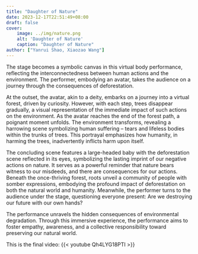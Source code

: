 ```yaml
---
title: "Daughter of Nature"
date: 2023-12-17T22:51:49+08:00
draft: false
cover:
    image: ../img/nature.png
    alt: 'Daughter of Nature'
    caption: "Daughter of Nature"
author: ["Yanrui Shao, Xiaozao Wang"]
---
```


The stage becomes a symbolic canvas in this virtual body performance, reflecting the interconnectedness between human actions and the environment. The performer, embodying an avatar, takes the audience on a journey through the consequences of deforestation.

At the outset, the avatar, akin to a deity, embarks on a journey into a virtual forest, driven by curiosity. However, with each step, trees disappear gradually, a visual representation of the immediate impact of such actions on the environment. As the avatar reaches the end of the forest path, a poignant moment unfolds. The environment transforms, revealing a harrowing scene symbolizing human suffering – tears and lifeless bodies within the trunks of trees. This portrayal emphasizes how humanity, in harming the trees, inadvertently inflicts harm upon itself.

The concluding scene features a large-headed baby with the deforestation scene reflected in its eyes, symbolizing the lasting imprint of our negative actions on nature. It serves as a powerful reminder that nature bears witness to our misdeeds, and there are consequences for our actions. Beneath the once-thriving forest, roots unveil a community of people with somber expressions, embodying the profound impact of deforestation on both the natural world and humanity. Meanwhile, the performer turns to the audience under the stage, questioning everyone present: Are we destroying our future with our own hands?

The performance unravels the hidden consequences of environmental degradation. Through this immersive experience, the performance aims to foster empathy, awareness, and a collective responsibility toward preserving our natural world.

This is the final video: {{< youtube Qh4LYG18PTI >}}

